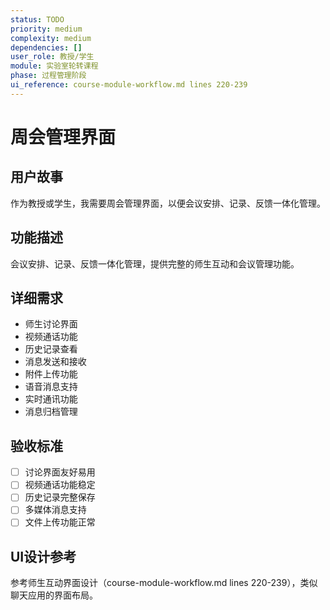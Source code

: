 ```yaml
---
status: TODO
priority: medium
complexity: medium
dependencies: []
user_role: 教授/学生
module: 实验室轮转课程
phase: 过程管理阶段
ui_reference: course-module-workflow.md lines 220-239
---
```


# 周会管理界面

## 用户故事
作为教授或学生，我需要周会管理界面，以便会议安排、记录、反馈一体化管理。

## 功能描述
会议安排、记录、反馈一体化管理，提供完整的师生互动和会议管理功能。

## 详细需求
- 师生讨论界面
- 视频通话功能
- 历史记录查看
- 消息发送和接收
- 附件上传功能
- 语音消息支持
- 实时通讯功能
- 消息归档管理

## 验收标准
- [ ] 讨论界面友好易用
- [ ] 视频通话功能稳定
- [ ] 历史记录完整保存
- [ ] 多媒体消息支持
- [ ] 文件上传功能正常

## UI设计参考
参考师生互动界面设计（course-module-workflow.md lines 220-239），类似聊天应用的界面布局。